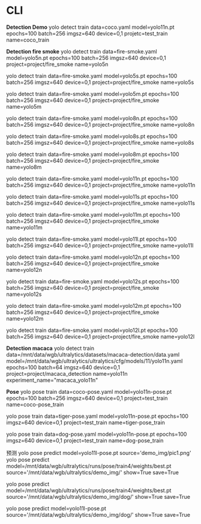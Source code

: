 # CLI
**Detection Demo**
yolo detect train data=coco.yaml model=yolo11n.pt epochs=100 batch=256 imgsz=640 device=0,1 projetc=test_train name=coco_train

**Detection fire smoke**
yolo detect train data=fire-smoke.yaml model=yolo5n.pt epochs=100 batch=256 imgsz=640 device=0,1 project=project/fire_smoke name=yolo5n

yolo detect train data=fire-smoke.yaml model=yolo5s.pt epochs=100 batch=256 imgsz=640 device=0,1 project=project/fire_smoke name=yolo5s

yolo detect train data=fire-smoke.yaml model=yolo5m.pt epochs=100 batch=256 imgsz=640 device=0,1 project=project/fire_smoke name=yolo5m

yolo detect train data=fire-smoke.yaml model=yolo8n.pt epochs=100 batch=256 imgsz=640 device=0,1 project=project/fire_smoke name=yolo8n

yolo detect train data=fire-smoke.yaml model=yolo8s.pt epochs=100 batch=256 imgsz=640 device=0,1 project=project/fire_smoke name=yolo8s

yolo detect train data=fire-smoke.yaml model=yolo8m.pt epochs=100 batch=256 imgsz=640 device=0,1 project=project/fire_smoke name=yolo8m

yolo detect train data=fire-smoke.yaml model=yolo11n.pt epochs=100 batch=256 imgsz=640 device=0,1 project=project/fire_smoke name=yolo11n

yolo detect train data=fire-smoke.yaml model=yolo11s.pt epochs=100 batch=256 imgsz=640 device=0,1 project=project/fire_smoke name=yolo11s

yolo detect train data=fire-smoke.yaml model=yolo11m.pt epochs=100 batch=256 imgsz=640 device=0,1 project=project/fire_smoke name=yolo11m

yolo detect train data=fire-smoke.yaml model=yolo11l.pt epochs=100 batch=256 imgsz=640 device=0,1 project=project/fire_smoke name=yolo11l

yolo detect train data=fire-smoke.yaml model=yolo12n.pt epochs=100 batch=256 imgsz=640 device=0,1 project=project/fire_smoke name=yolo12n

yolo detect train data=fire-smoke.yaml model=yolo12s.pt epochs=100 batch=256 imgsz=640 device=0,1 project=project/fire_smoke name=yolo12s

yolo detect train data=fire-smoke.yaml model=yolo12m.pt epochs=100 batch=256 imgsz=640 device=0,1 project=project/fire_smoke name=yolo12m

yolo detect train data=fire-smoke.yaml model=yolo12l.pt epochs=100 batch=256 imgsz=640 device=0,1 project=project/fire_smoke name=yolo12l

**Detection macaca**
yolo detect train data=/mnt/data/wgb/ultralytics/datasets/macaca-detection/data.yaml model=/mnt/data/wgb/ultralytics/ultralytics/cfg/models/11/yolo11n.yaml epochs=100 batch=64 imgsz=640 device=0,1 project=project/macaca_detection name=yolo11n experiment_name="macaca_yolo11n"


**Pose**
yolo pose train data=coco-pose.yaml model=yolo11n-pose.pt epochs=100 batch=256 imgsz=640 device=0,1 project=test_train name=coco-pose_train

yolo pose train data=tiger-pose.yaml model=yolo11n-pose.pt epochs=100 imgsz=640 device=0,1 project=test_train name=tiger-pose_train

yolo pose train data=dog-pose.yaml model=yolo11n-pose.pt epochs=100 imgsz=640 device=0,1 project=test_train name=dog-pose_train

预测
yolo pose predict model=yolo11l-pose.pt source='demo_img/pic1.png'
yolo pose predict model=/mnt/data/wgb/ultralytics/runs/pose/train4/weights/best.pt source='/mnt/data/wgb/ultralytics/demo_img/' show=True save=True

yolo pose predict model=/mnt/data/wgb/ultralytics/runs/pose/train4/weights/best.pt source='/mnt/data/wgb/ultralytics/demo_img/dog/' show=True save=True

yolo pose predict model=yolo11l-pose.pt source='/mnt/data/wgb/ultralytics/demo_img/dog/' show=True save=True